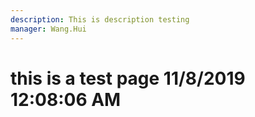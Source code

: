 ```yaml
---
description: This is description testing
manager: Wang.Hui
---
```

# this is a test page 11/8/2019 12:08:06 AM